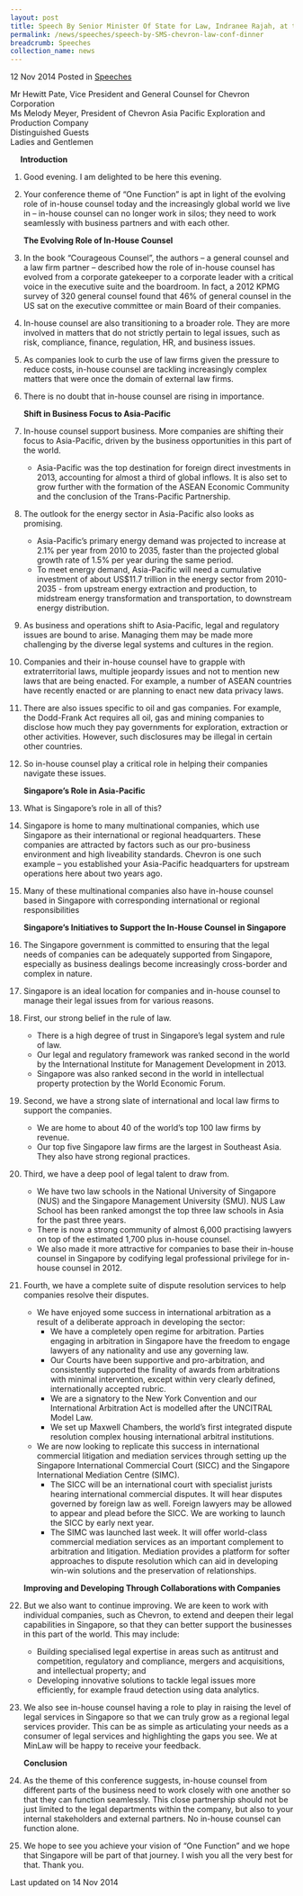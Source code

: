 ```yaml
---
layout: post
title: Speech By Senior Minister Of State for Law, Indranee Rajah, at the Chevron Asia-Pacific Law Conference Dinner
permalink: /news/speeches/speech-by-SMS-chevron-law-conf-dinner
breadcrumb: Speeches
collection_name: news
---
```


12 Nov 2014 Posted in [Speeches](/news/speeches)

Mr Hewitt Pate, Vice President and General Counsel for Chevron Corporation  
Ms Melody Meyer, President of Chevron Asia Pacific Exploration and Production Company   
Distinguished Guests   
Ladies and Gentlemen  

<p style="margin-left: 18px; font-weight:bold">Introduction</p>


 1. Good evening. I am delighted to be here this evening.

 2. Your conference theme of “One Function” is apt in light of the evolving role of in-house counsel today and the increasingly global world we live in – in-house counsel can no longer work in silos; they need to work seamlessly with business partners and with each other. 

    **The Evolving Role of In-House Counsel**


 3. In the book “Courageous Counsel”, the authors – a general counsel and a law firm partner – described how the role of in-house counsel has evolved from a corporate gatekeeper to a corporate leader with a critical voice in the executive suite and the boardroom. In fact, a 2012 KPMG survey of 320 general counsel found that 46% of general counsel in the US sat on the executive committee or main Board of their companies.


 4. In-house counsel are also transitioning to a broader role. They are more involved in matters that do not strictly pertain to legal issues, such as risk, compliance, finance, regulation, HR, and business issues.


 5. As companies look to curb the use of law firms given the pressure to reduce costs, in-house counsel are tackling increasingly complex matters that were once the domain of external law firms.


 6. There is no doubt that in-house counsel are rising in importance.
    
    **Shift in Business Focus to Asia-Pacific**


 7. In-house counsel support business. More companies are shifting their focus to Asia-Pacific, driven by the business opportunities in this part of the world. 
    <ul>
    <li>  Asia-Pacific was the top destination for foreign direct investments in 2013, accounting for almost a third of global inflows.     It is also set to grow further with the formation of the ASEAN Economic Community and the conclusion of the Trans-Pacific               Partnership. </li>
    </ul>




 8. The outlook for the energy sector in Asia-Pacific also looks as promising. 
    <ul>
    <li>Asia-Pacific’s primary energy demand was projected to increase at 2.1% per year from 2010 to 2035, faster than the projected         global growth rate of 1.5% per year during the same period. </li>
    <li>To meet energy demand, Asia-Pacific will need a cumulative investment of about US$11.7 trillion in the energy sector from 2010-     2035 - from upstream energy extraction and production, to midstream energy transformation and transportation, to downstream energy     distribution.</li>
    </ul>



 9. As business and operations shift to Asia-Pacific, legal and regulatory issues are bound to arise. Managing them may be made more challenging by the diverse legal systems and cultures in the region. 


10. Companies and their in-house counsel have to grapple with extraterritorial laws, multiple jeopardy issues and not to mention new laws that are being enacted. For example, a number of ASEAN countries have recently enacted or are planning to enact new data privacy laws. 


11. There are also issues specific to oil and gas companies. For example, the Dodd-Frank Act requires all oil, gas and mining companies to disclose how much they pay governments for exploration, extraction or other activities. However, such disclosures may be illegal in certain other countries.

12. So in-house counsel play a critical role in helping their companies navigate these issues.
    
    **Singapore’s Role in Asia-Pacific**


13. What is Singapore’s role in all of this? 


14. Singapore is home to many multinational companies, which use Singapore as their international or regional headquarters. These companies are attracted by factors such as our pro-business environment and high liveability standards. Chevron is one such example – you established your Asia-Pacific headquarters for upstream operations here about two years ago.


15. Many of these multinational companies also have in-house counsel based in Singapore with corresponding international or regional responsibilities
    
    **Singapore’s Initiatives to Support the In-House Counsel in Singapore**


16. The Singapore government is committed to ensuring that the legal needs of companies can be adequately supported from Singapore, especially as business dealings become increasingly cross-border and complex in nature.


17. Singapore is an ideal location for companies and in-house counsel to manage their legal issues from for various reasons.


18. First, our strong belief in the rule of law.
    <ul>
    <li>There is a high degree of trust in Singapore’s legal system and rule of law. </li>
    <li>Our legal and regulatory framework was ranked second in the world by the International Institute for Management Development in       2013. </li>
    <li>Singapore was also ranked second in the world in intellectual property protection by the World Economic Forum. </li>
    </ul>




19. Second, we have a strong slate of international and local law firms to support the companies. 
    <ul>
    <li>We are home to about 40 of the world’s top 100 law firms by revenue.</li>
    <li>Our top five Singapore law firms are the largest in Southeast Asia. They also have strong regional practices. </li>
    </ul>




20. Third, we have a deep pool of legal talent to draw from.
    <ul>
    <li>We have two law schools in the National University of Singapore (NUS) and the Singapore Management University (SMU). NUS Law         School has been ranked amongst the top three law schools in Asia for the past three years. </li>
    <li>There is now a strong community of almost 6,000 practising lawyers on top of the estimated 1,700 plus in-house counsel. </li>
    <li>We also made it more attractive for companies to base their in-house counsel in Singapore by codifying legal professional           privilege for in-house counsel in 2012. </li>
    </ul>




21. Fourth, we have a complete suite of dispute resolution services to help companies resolve their disputes.
    <ul>
    <li>We have enjoyed some success in international arbitration as a result of a deliberate approach in developing the sector:
    <ul>
    <li>We have a completely open regime for arbitration. Parties engaging in arbitration in Singapore have the freedom to engage           lawyers of any nationality and use any governing law.</li>
    <li>Our Courts have been supportive and pro-arbitration, and consistently supported the finality of awards from arbitrations with       minimal intervention, except within very clearly defined, internationally accepted rubric. </li>
    <li>We are a signatory to the New York Convention and our International Arbitration Act is modelled after the UNCITRAL Model Law.       </li>
    <li> We set up Maxwell Chambers, the world’s first integrated dispute resolution complex housing international arbitral                 institutions. </li>
    </ul>
    </li>
    <li>We are now looking to replicate this success in international commercial litigation and mediation services through setting up       the Singapore International Commercial Court (SICC) and the Singapore International Mediation Centre (SIMC). 
    <ul>
    <li> The SICC will be an international court with specialist jurists hearing international commercial disputes. It will hear             disputes governed by foreign law as well. Foreign lawyers may be allowed to appear and plead before the SICC. We are working to         launch the SICC by early next year. </li>

    <li>The SIMC was launched last week. It will offer world-class commercial mediation services as an important complement to               arbitration and litigation. Mediation provides a platform for softer approaches to dispute resolution which can aid in developing       win-win solutions and the preservation of relationships. </li>

    </ul>

    </li>

    </ul>
    
    **Improving and Developing Through Collaborations with Companies**


22. But we also want to continue improving. We are keen to work with individual companies, such as Chevron, to extend and deepen their legal capabilities in Singapore, so that they can better support the businesses in this part of the world. This may include:
    <ul>
    <li>Building specialised legal expertise in areas such as antitrust and competition, regulatory and compliance, mergers and             acquisitions, and intellectual property; and </li>
    <li>Developing innovative solutions to tackle legal issues more efficiently, for example fraud detection using data analytics.</li>
    </ul>




23. We also see in-house counsel having a role to play in raising the level of legal services in Singapore so that we can truly grow as a regional legal services provider. This can be as simple as articulating your needs as a consumer of legal services and highlighting the gaps you see. We at MinLaw will be happy to receive your feedback. 
    
    **Conclusion** 


24. As the theme of this conference suggests, in-house counsel from different parts of the business need to work closely with one another so that they can function seamlessly. This close partnership should not be just limited to the legal departments within the company, but also to your internal stakeholders and external partners. No in-house counsel can function alone.


25. We hope to see you achieve your vision of “One Function” and we hope that Singapore will be part of that journey. I wish you all the very best for that. Thank you.


<p class="right-side-updated">Last updated on 14 Nov 2014</p> 

